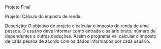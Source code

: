 Projeto Final

Projeto:  Cálculo do imposto de renda.

Descrição:
O objetivo do projeto e calcular o imposto de renda de uma pessoa. O usuário deve informar como entrada o salário bruto, número de dependentes e outras deduções. Assim o programa vai calcular o imposto de cada pessoa de acordo com os dados informados por cada usuário.
